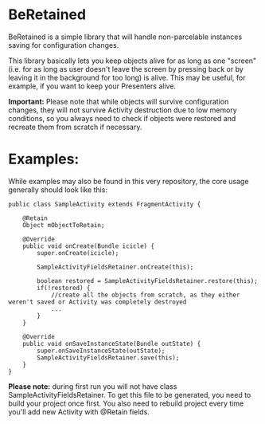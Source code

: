 # BeRetained
BeRetained is a simple library that will handle non-parcelable instances saving for configuration changes.

This library basically lets you keep objects alive for as long as one "screen"(i.e. for as long as user doesn't leave the screen by pressing back or by leaving it in the background for too long) is alive. This may be useful, for example, if you want to keep your Presenters alive. 

**Important:** Please note that while objects will survive configuration changes, they will not survive Activity destruction due to low memory conditions, so you always need to check if objects were restored and recreate them from scratch if necessary.

# Examples:
While examples may also be found in this very repository, the core usage generally should look like this:
```
public class SampleActivity extends FragmentActivity {

    @Retain
    Object mObjectToRetain;
    
    @Override
    public void onCreate(Bundle icicle) {
        super.onCreate(icicle);
    
        SampleActivityFieldsRetainer.onCreate(this);
    
        boolean restored = SampleActivityFieldsRetainer.restore(this);
        if(!restored) {
            //create all the objects from scratch, as they either weren't saved or Activity was completely destroyed
            ...
        }
    }

    @Override
    public void onSaveInstanceState(Bundle outState) {
        super.onSaveInstanceState(outState);
        SampleActivityFieldsRetainer.save(this);
    }
}
```

**Please note:** during first run you will not have class SampleActivityFieldsRetainer. To get this file to be generated, you need to build your project once first. You also need to rebuild project every time you'll add new Activity with @Retain fields.
